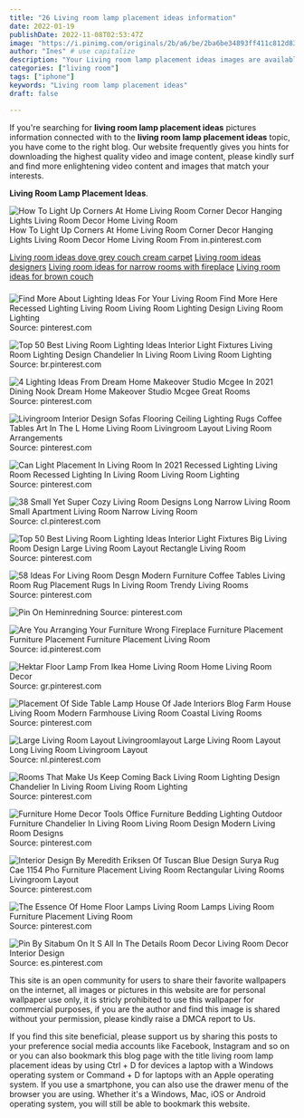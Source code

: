 ```yaml
---
title: "26 Living room lamp placement ideas information"
date: 2022-01-19
publishDate: 2022-11-08T02:53:47Z
image: "https://i.pinimg.com/originals/2b/a6/be/2ba6be34893ff411c812d83262466d04.jpg"
author: "Ines" # use capitalize
description: "Your Living room lamp placement ideas images are available in this site. Living room lamp placement ideas are a topic that is being searched for and liked by netizens now. You can Download the Living room lamp placement ideas files here. Download all royalty-free images."
categories: ["living room"]
tags: ["iphone"]
keywords: "Living room lamp placement ideas"
draft: false

---
```


If you're searching for **living room lamp placement ideas** pictures information connected with to the **living room lamp placement ideas** topic, you have come to the right  blog.  Our website frequently  gives you  hints  for downloading  the highest  quality video and image  content, please kindly surf and find more enlightening video content and images  that match your interests.

**Living Room Lamp Placement Ideas**. 

![How To Light Up Corners At Home Living Room Corner Decor Hanging Lights Living Room Decor Home Living Room](https://i.pinimg.com/736x/70/0f/8d/700f8d8161dbe074948f2ce7e40eadac.jpg "How To Light Up Corners At Home Living Room Corner Decor Hanging Lights Living Room Decor Home Living Room")
How To Light Up Corners At Home Living Room Corner Decor Hanging Lights Living Room Decor Home Living Room From in.pinterest.com

[Living room ideas dove grey couch cream carpet](/living-room-ideas-dove-grey-couch-cream-carpet/)
[Living room ideas designers](/living-room-ideas-designers/)
[Living room ideas for narrow rooms with fireplace](/living-room-ideas-for-narrow-rooms-with-fireplace/)
[Living room ideas for brown couch](/living-room-ideas-for-brown-couch/)



### 

 


![Find More About Lighting Ideas For Your Living Room Find More Here Recessed Lighting Living Room Living Room Lighting Design Living Room Lighting](https://i.pinimg.com/564x/b2/f3/21/b2f3219daf5afde8fcc0040347d3eac6.jpg "Find More About Lighting Ideas For Your Living Room Find More Here Recessed Lighting Living Room Living Room Lighting Design Living Room Lighting")
Source: pinterest.com

 

![Top 50 Best Living Room Lighting Ideas Interior Light Fixtures Living Room Lighting Design Chandelier In Living Room Living Room Lighting](https://i.pinimg.com/originals/2b/40/53/2b405398f9d9c273f06b7a66b2b9a005.jpg "Top 50 Best Living Room Lighting Ideas Interior Light Fixtures Living Room Lighting Design Chandelier In Living Room Living Room Lighting")
Source: br.pinterest.com

 

![4 Lighting Ideas From Dream Home Makeover Studio Mcgee In 2021 Dining Nook Dream Home Makeover Studio Mcgee Great Rooms](https://i.pinimg.com/originals/c6/a4/eb/c6a4eb101838192f1ea7423b2a0cc09b.png "4 Lighting Ideas From Dream Home Makeover Studio Mcgee In 2021 Dining Nook Dream Home Makeover Studio Mcgee Great Rooms")
Source: pinterest.com

 

![Livingroom Interior Design Sofas Flooring Ceiling Lighting Rugs Coffee Tables Art In The L Home Living Room Livingroom Layout Living Room Arrangements](https://i.pinimg.com/564x/5a/8e/03/5a8e033c2c9d4b2a0ad8b553770cd23a--living-room-layouts-living-room-furniture-layout.jpg "Livingroom Interior Design Sofas Flooring Ceiling Lighting Rugs Coffee Tables Art In The L Home Living Room Livingroom Layout Living Room Arrangements")
Source: pinterest.com

 

![Can Light Placement In Living Room In 2021 Recessed Lighting Living Room Recessed Lighting In Living Room Living Room Lighting](https://i.pinimg.com/736x/7b/5a/0f/7b5a0f46a7a8efabc2cf501f6b641262.jpg "Can Light Placement In Living Room In 2021 Recessed Lighting Living Room Recessed Lighting In Living Room Living Room Lighting")
Source: pinterest.com

 

![38 Small Yet Super Cozy Living Room Designs Long Narrow Living Room Small Apartment Living Room Narrow Living Room](https://i.pinimg.com/originals/0a/9c/9b/0a9c9b8e027909e0fb3838fdb4b71e03.jpg "38 Small Yet Super Cozy Living Room Designs Long Narrow Living Room Small Apartment Living Room Narrow Living Room")
Source: cl.pinterest.com

 

![Top 50 Best Living Room Lighting Ideas Interior Light Fixtures Big Living Room Design Large Living Room Layout Rectangle Living Room](https://i.pinimg.com/564x/08/49/52/084952afe5f6aeebd726d03c39940152.jpg "Top 50 Best Living Room Lighting Ideas Interior Light Fixtures Big Living Room Design Large Living Room Layout Rectangle Living Room")
Source: pinterest.com

 

![58 Ideas For Living Room Desgn Modern Furniture Coffee Tables Living Room Rug Placement Rugs In Living Room Trendy Living Rooms](https://i.pinimg.com/474x/e8/53/ac/e853acf279241e8fe6da4a7672d5e362.jpg "58 Ideas For Living Room Desgn Modern Furniture Coffee Tables Living Room Rug Placement Rugs In Living Room Trendy Living Rooms")
Source: pinterest.com

 

![Pin On Heminredning](https://i.pinimg.com/originals/f9/a2/4c/f9a24ce66d98e824b3ce9f8103805cae.jpg "Pin On Heminredning")
Source: pinterest.com

 

![Are You Arranging Your Furniture Wrong Fireplace Furniture Placement Furniture Placement Furniture Placement Living Room](https://i.pinimg.com/originals/ed/1a/fa/ed1afa2461ea41d2cb5e562f8425b7c5.jpg "Are You Arranging Your Furniture Wrong Fireplace Furniture Placement Furniture Placement Furniture Placement Living Room")
Source: id.pinterest.com

 

![Hektar Floor Lamp From Ikea Home Living Room Home Living Room Decor](https://i.pinimg.com/originals/63/53/7e/63537e4df1cec20ce142a2dbfcd35e17.jpg "Hektar Floor Lamp From Ikea Home Living Room Home Living Room Decor")
Source: gr.pinterest.com

 

![Placement Of Side Table Lamp House Of Jade Interiors Blog Farm House Living Room Modern Farmhouse Living Room Coastal Living Rooms](https://i.pinimg.com/originals/cc/c3/11/ccc311168fe95912650bbda27260f03e.jpg "Placement Of Side Table Lamp House Of Jade Interiors Blog Farm House Living Room Modern Farmhouse Living Room Coastal Living Rooms")
Source: pinterest.com

 

![Large Living Room Layout Livingroomlayout Large Living Room Layout Long Living Room Livingroom Layout](https://i.pinimg.com/564x/9d/05/5b/9d055b971436063acf9d50bce128c1c6.jpg "Large Living Room Layout Livingroomlayout Large Living Room Layout Long Living Room Livingroom Layout")
Source: nl.pinterest.com

 

![Rooms That Make Us Keep Coming Back Living Room Lighting Design Chandelier In Living Room Living Room Lighting](https://i.pinimg.com/originals/1e/eb/c3/1eebc39d256a7c65b10a68bcf6be7f98.jpg "Rooms That Make Us Keep Coming Back Living Room Lighting Design Chandelier In Living Room Living Room Lighting")
Source: pinterest.com

 

![Furniture Home Decor Tools Office Furniture Bedding Lighting Outdoor Furniture Chandelier In Living Room Living Room Design Modern Living Room Designs](https://i.pinimg.com/originals/33/a9/34/33a934f7c8efaa4527070bdcfa435071.jpg "Furniture Home Decor Tools Office Furniture Bedding Lighting Outdoor Furniture Chandelier In Living Room Living Room Design Modern Living Room Designs")
Source: pinterest.com

 

![Interior Design By Meredith Eriksen Of Tuscan Blue Design Surya Rug Cae 1154 Pho Furniture Placement Living Room Rectangular Living Rooms Livingroom Layout](https://i.pinimg.com/originals/21/45/b8/2145b8e8aa3a1ab3da9c4c53d87ef753.jpg "Interior Design By Meredith Eriksen Of Tuscan Blue Design Surya Rug Cae 1154 Pho Furniture Placement Living Room Rectangular Living Rooms Livingroom Layout")
Source: pinterest.com

 

![The Essence Of Home Floor Lamps Living Room Lamps Living Room Furniture Placement Living Room](https://i.pinimg.com/originals/75/11/0c/75110c144b98e3f3e21978d79d1d3d99.jpg "The Essence Of Home Floor Lamps Living Room Lamps Living Room Furniture Placement Living Room")
Source: pinterest.com

 

![Pin By Sitabum On It S All In The Details Room Decor Living Room Decor Interior Design](https://i.pinimg.com/originals/2b/a6/be/2ba6be34893ff411c812d83262466d04.jpg "Pin By Sitabum On It S All In The Details Room Decor Living Room Decor Interior Design")
Source: es.pinterest.com

 

This site is an open community for users to share their favorite wallpapers on the internet, all images or pictures in this website are for personal wallpaper use only, it is stricly prohibited to use this wallpaper for commercial purposes, if you are the author and find this image is shared without your permission, please kindly raise a DMCA report to Us.

If you find this site beneficial, please support us by sharing this posts to your preference social media accounts like Facebook, Instagram and so on or you can also bookmark this blog page with the title living room lamp placement ideas by using Ctrl + D for devices a laptop with a Windows operating system or Command + D for laptops with an Apple operating system. If you use a smartphone, you can also use the drawer menu of the browser you are using. Whether it's a Windows, Mac, iOS or Android operating system, you will still be able to bookmark this website.
